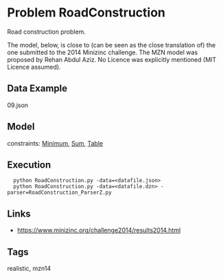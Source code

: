 # Problem RoadConstruction

Road construction problem.

The model, below, is close to (can be seen as the close translation of) the one submitted to the 2014 Minizinc challenge.
The MZN model was proposed by Rehan Abdul Aziz.
No Licence was explicitly mentioned (MIT Licence assumed).

## Data Example
  09.json

## Model
  constraints: [Minimum](http://pycsp.org/documentation/constraints/Minimum), [Sum](http://pycsp.org/documentation/constraints/Sum), [Table](http://pycsp.org/documentation/constraints/Table)

## Execution
```
  python RoadConstruction.py -data=<datafile.json>
  python RoadConstruction.py -data=<datafile.dzn> -parser=RoadConstruction_ParserZ.py
```

## Links
  - https://www.minizinc.org/challenge2014/results2014.html

## Tags
  realistic, mzn14
